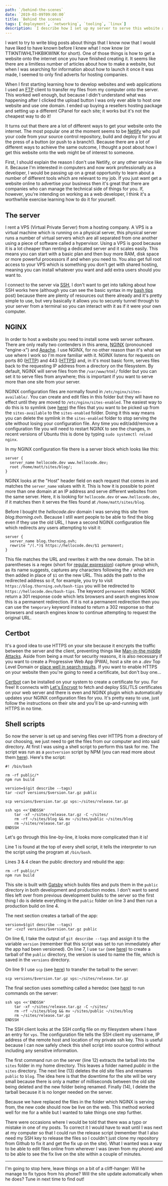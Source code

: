 ```yaml
---
path: `/behind-the-scenes`
date: `2019-03-09T09:00:00`
title: `Behind the scenes`
tags: [`deployment`, `networking`, `tooling`, `linux`]
description: `I describe how I set up my server to serve this website and the techniques I employ to deploy the site each time I want to release some code.`
---
```


I want to try to write blog posts about things that I know now that I would have liked to have known before I knew what I now know (or TTIKNTIWHLTHKBIKWINK for short). One of those things is how to get a website onto the internet once you have finished creating it. It seems like there are a limitless number of articles about how to make a website, but when I was searching for information about how to launch it once it was made, I seemed to only find adverts for hosting companies.

When I first starting learning how to develop websites and web applications I used an [FTP](https://en.wikipedia.org/wiki/File_Transfer_Protocol) client to transfer my files from my computer onto the server. This worked well enough, but because I didn't understand what was happening after I clicked the upload button I was only ever able to host one website and use one domain. I ended up buying a resellers hosting package and setting up a different CPanel for each site; it works but it's not the cheapest way to do it!

It turns out that there are a lot of different ways to get your website onto the internet. The most popular one at the moment seems to be [Netlify](https://www.netlify.com/) who pull your code from your source control repository, build and deploy it for you at the press of a button (or push to a branch!). Because there are a lot of different ways to achieve the same outcome, I thought a post about how I get this website onto the web might be of interest to someone.

First, I should explain the reason I don't use Netlify, or any other service like it. Because I'm interested in computers and now work professionally as a developer, I would be passing up on a great opportunity to learn about a number of different tools which are relevant to my job. If you just want get a website online to advertise your business then it's great that there are companies who can manage the technical side of things for you. If, however, you're intending on working as a web developer, I think it's a worthwhile exercise learning how to do it for yourself.

## The server

I rent a VPS (Virtual Private Server) from a hosting company. A VPS is a virtual machine which is running on a physical server, this physical server runs a number of virtual servers which are all separated from one another using a piece of software called a hypervisor. Using a VPS is good because it is a lot cheaper than renting a dedicated server and it scales easily. This means you can start with a basic plan and then buy more RAM, disk space or more powerful processors if and when you need to. You also get full root access to your VPS which is something you don't get with shared hosting, meaning you can install whatever you want and add extra users should you want to.

I connect to the server via [SSH](https://en.wikipedia.org/wiki/Secure_Shell), I don't want to get into talking about how SSH works here (although you can see the basic syntax in my [bash tips](/bash-tips#ssh) post) because there are plenty of resources out there already and it's pretty simple to use, but very basically it allows you to securely tunnel through to your server from a terminal so you can interact with it as if it were your own computer.

## NGINX

In order to host a website you need to install some web server software. There are only really two contenders in this arena, [NGINX](https://www.nginx.com/) (pronounced "engine-x") and [Apache](https://www.apache.org/). I use NGINX, for no other reason than it's what we use where I work so I'm more familiar with it. NGINX listens for requests on ports 80 ([HTTP](https://en.wikipedia.org/wiki/Hypertext_Transfer_Protocol)) and 443 ([HTTPS](https://en.wikipedia.org/wiki/HTTPS)) and, in it's most basic form, serves files back to the requesting IP address from a directory on the filesystem. By default, NGINX will serve files from the `/var/www/html/` folder but you can set it to serve files from anywhere; this is important if you want to serve more than one site from your server.

NGINX configuration files are normally found in `/etc/nginx/sites-available/`. You can create and edit files in this folder but they will have no effect until they are moved to `/etc/nginx/sites-enabled`. The easiest way to do this is to symlink (see [here](bash-tips#links)) the files that you want to be picked up from the `sites-available` to the `sites-enabled` folder. Doing it this way means you can delete the symlink in the `sites-enabled` folder to stop serving the site without losing your configuration file. Any time you edit/add/remove a configuration file you will need to restart NGINX to see the changes, in recent versions of Ubuntu this is done by typing `sudo systemctl reload nginx`.

In my NGINX configuration file there is a server block which looks like this:
```
server {
  server_name hellocode.dev www.hellocode.dev;
  root /home/matt/sites/blog/;
}
```
NGINX looks at the "Host" header field on each request that comes in and matches the `server_name` values with it. This is how it is possible to point more than one domain at an IP address and serve different websites from the same server. Here, it is looking for `hellocode.dev` or `www.hellocode.dev`, if it matches then it serves the files found at `/home/matt/sites/blog`.

Before I bought the _hellocode.dev_ domain I was serving this site from _blog.thorning.ovh_. Because I still want people to be able to find the blog even if they use the old URL, I have a second NGINX configuration file which redirects any users attempting to visit it:
```
server {
  server_name blog.thorning.ovh;
  rewrite ^/(.*)$ https://hellocode.dev/$1 permanent;
}
```
This file matches the URL and rewrites it with the new domain. The bit in parentheses is a regex (short for [regular expression](https://en.wikipedia.org/wiki/Regular_expression)) capture group which, as its name suggests, captures any characters following the `/` which are then added in place of `$1` on the new URL. This adds the path to the redirected address so if, for example, you try to visit `https://blog.thorning.ovh/bash-tips` you will be redirected to `https://hellocode.dev/bash-tips`. The keyword `permanent` makes NGINX return a 301 response code which lets browsers and search engines know this is a permanent redirection. If it is not a permanent redirection then you can use the `temporary` keyword instead to return a 302 response so that browsers and search engines know to continue attempting to request the original URL.

## Certbot

It's a good idea to use HTTPS on your site because it encrypts the traffic between the server and the client, preventing things like [Man-in-the middle Attacks](https://en.wikipedia.org/wiki/Man-in-the-middle_attack). Aside from being a must for security reasons, it is also necessary if you want to create a Progressive Web App (PWA), host a site on a _.dev_ Top Level Domain or [place well in search results](https://seo-hacker.com/google-adopt-https/). If you want to enable HTTPS on your website then you're going to need a certificate, but don't buy one...

[Certbot](https://certbot.eff.org/) can be installed on your system to create a certificate for you. For free! It connects with [Let's Encrypt](https://letsencrypt.org/) to fetch and deploy SSL/TLS certificates on your web server and there is even and NGINX plugin which automatically updates your NGINX configuration files for you. It's pretty easy to use, just follow the instructions on their site and you'll be up-and-running with HTTPS in no time.


## Shell scripts

So now the server is set up and serving files over HTTPS from a directory of our choosing, we just need to get the files from our computer and into said directory. At first I was using a shell script to perform this task for me. The script was run as a `postversion` script by NPM (you can read more about them [here](/npm-version#pre-and-post-version-scripts)). Here's the script:
```{numberLines: true}
#! /bin/bash

rm -rf public/*
npm run build

version=$(git describe --tags)
tar -cvzf versions/$version.tar.gz public

scp versions/$version.tar.gz vps:~/sites/release.tar.gz

ssh vps <<'ENDSSH'
    tar -xf ~/sites/release.tar.gz -C ~/sites/
    rm -rf ~/sites/blog && mv ~/sites/public ~/sites/blog
    rm ~/sites/release.tar.gz
ENDSSH
```
Let's go through this line-by-line, it looks more complicated than it is!

Line 1 is found at the top of every shell script, it tells the interpreter to run the script using the program at `/bin/bash`.

Lines 3 & 4 clean the public directory and rebuild the app:
```{numberLines: 3}
rm -rf public/*
npm run build
```
This site is built with [Gatsby](https://www.gatsbyjs.org/) which builds files and puts them in the `public` directory in both development and production modes. I don't want to send files left over from previous development builds to the server so the first thing I do is delete everything in the `public` folder on line 3 and then run a production build on line 4.

The next section creates a tarball of the app:
```{numberLines: 6}
version=$(git describe --tags)
tar -cvzf versions/$version.tar.gz public
```
On line 6, I take the output of `git describe --tags` and assign it to the variable `version` (remember that this script was set to run immediately after the app had been versioned). On line 7, I use `tar` (see [here](/bash-tips#tar)) to create a tarball of the `public` directory, the version is used to name the file, which is saved in the `versions` directory.

On line 9 I use `scp` (see [here](/bash-tips#scp)) to transfer the tarball to the server:
```{numberLines: 9}
scp versions/$version.tar.gz vps:~/sites/release.tar.gz
```

The final section uses something called a heredoc (see [here](/bash-tips#here-docs)) to run commands on the server:
```{numberLines: 11}
ssh vps <<'ENDSSH'
    tar -xf ~/sites/release.tar.gz -C ~/sites/
    rm -rf ~/sites/blog && mv ~/sites/public ~/sites/blog
    rm ~/sites/release.tar.gz
ENDSSH
```
The SSH client looks at the SSH config file on my filesystem where I have an entry for `vps`. The configuration file tells the SSH client my username, IP address of the remote host and location of my private ssh key. This is useful because I can now safely check this shell script into source control without including any sensitive information.

The first command run on the server (line 12) extracts the tarball into the `sites` folder in my home directory. This leaves a folder named _public_ in the `sites` directory. The next line (13) deletes the old site files and renames `public` to `blog`. The idea here is that the downtime for the site will be very small because there is only a matter of milliseconds between the old site being deleted and the new folder being renamed. Finally (14), I delete the tarball because it is no longer needed on the server.

Because we have replaced the files in the folder which NGINX is serving from, the new code should now be live on the web. This method worked well for me for a while but I wanted to take things one step further.

There were occasions where I would be told that there was a typo or mistake in one of my posts. To correct it I would have to wait until I was next at my computer so that I could run the release script (remember that I also need my SSH key to release the files so I couldn't just clone my repository from Github to fix it and get the fix up on the site). What I wanted was a way to be able to edit files online from wherever I was (even from my phone) and to be able to see the fix live on the site within a couple of minutes.

---

I'm going to stop here, leave things on a bit of a cliff-hanger: Will he manage to fix typos from his phone? Will the site update automatically when he does? Tune in next time to find out!